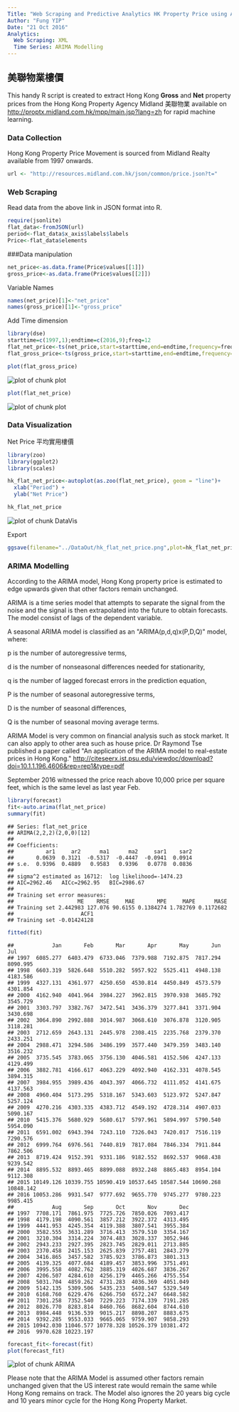 ```yaml
---
Title: "Web Scraping and Predictive Analytics HK Property Price using ARIMA Modelling"
Author: "Fung YIP"
Date: "21 Oct 2016"
Analytics:
  Web Scraping: XML
  Time Series: ARIMA Modelling
---
```




## 美聯物業樓價

This handy R script is created to extract Hong Kong **Gross** and **Net** property prices from the Hong Kong Property Agency Midland 美聯物業 available on <http://proptx.midland.com.hk/mpp/main.jsp?lang=zh> for rapid machine learning.

### Data Collection
Hong Kong Property Price Movement is sourced from Midland Realty available from 1997 onwards.

```r
url <- "http://resources.midland.com.hk/json/common/price.json?t="
```

### Web Scraping
Read data from the above link in JSON format into R.

```r
require(jsonlite)
flat_data<-fromJSON(url)
period<-flat_data$x_axis$labels$labels
Price<-flat_data$elements
```

###Data manipulation

```r
net_price<-as.data.frame(Price$values[[1]])
gross_price<-as.data.frame(Price$values[[2]])
```

Variable Names

```r
names(net_price)[1]<-"net_price"
names(gross_price)[1]<-"gross_price"
```

Add Time dimension 

```r
library(dse)
starttime=c(1997,1);endtime=c(2016,9);freq=12
flat_net_price<-ts(net_price,start=starttime,end=endtime,frequency=freq)
flat_gross_price<-ts(gross_price,start=starttime,end=endtime,frequency=freq)
```


```r
plot(flat_gross_price)
```

![plot of chunk plot](figure/plot-1.png)

```r
plot(flat_net_price)
```

![plot of chunk plot](figure/plot-2.png)

### Data Visualization
Net Price 平均實用樓價

```r
library(zoo)
library(ggplot2)
library(scales)

hk_flat_net_price<-autoplot(as.zoo(flat_net_price), geom = "line")+
  xlab("Period") +
  ylab("Net Price") 

hk_flat_net_price
```

![plot of chunk DataVis](figure/DataVis-1.png)

Export

```r
ggsave(filename="../DataOut/hk_flat_net_price.png",plot=hk_flat_net_price)
```

### ARIMA Modelling
According to the ARIMA model, Hong Kong property price is estimated to edge upwards given that other factors remain unchanged.

ARIMA is a time series model that attempts to separate the signal from the noise and the signal is then extrapolated into the future to obtain forecasts.
The model consist of lags of the dependent variable.

A seasonal ARIMA model is classified as an "ARIMA(p,d,q)x(P,D,Q)" model, where:

p is the number of autoregressive terms,

d is the number of nonseasonal differences needed for stationarity,

q is the number of lagged forecast errors in the prediction equation,

P is the number of seasonal autoregressive terms,

D is the number of seasonal differences,

Q is the number of seasonal moving average terms.


ARIMA Model is very common on financial analysis such as stock market. It can also apply to other area such as house price.
Dr Raymond Tse published a paper called "An application of the ARIMA model to real-estate prices in Hong Kong." <http://citeseerx.ist.psu.edu/viewdoc/download?doi=10.1.1.196.4606&rep=rep1&type=pdf>

September 2016 witnessed the price reach above 10,000 price per square feet, which is the same level as last year Feb.



```r
library(forecast)
fit<-auto.arima(flat_net_price)
summary(fit)
```

```
## Series: flat_net_price 
## ARIMA(2,2,2)(2,0,0)[12]                    
## 
## Coefficients:
##          ar1     ar2      ma1      ma2     sar1    sar2
##       0.0639  0.3121  -0.5317  -0.4447  -0.0941  0.0914
## s.e.  0.9396  0.4889   0.9583   0.9396   0.0778  0.0836
## 
## sigma^2 estimated as 16712:  log likelihood=-1474.23
## AIC=2962.46   AICc=2962.95   BIC=2986.67
## 
## Training set error measures:
##                    ME    RMSE     MAE       MPE     MAPE      MASE
## Training set 2.442983 127.076 90.6155 0.1384274 1.782769 0.1172682
##                     ACF1
## Training set -0.01424128
```

```r
fitted(fit)
```

```
##            Jan       Feb       Mar       Apr       May       Jun       Jul
## 1997  6085.277  6403.479  6733.046  7379.988  7192.875  7817.294  8090.995
## 1998  6603.319  5826.648  5510.282  5957.922  5525.411  4948.138  4183.586
## 1999  4327.131  4361.977  4250.650  4530.814  4450.849  4573.579  4301.854
## 2000  4162.940  4041.964  3984.227  3962.815  3970.938  3685.792  3545.729
## 2001  3303.797  3382.767  3472.541  3436.379  3277.841  3371.904  3430.698
## 2002  3064.890  2992.888  3014.987  3068.610  3076.878  3120.905  3118.281
## 2003  2712.659  2643.131  2445.978  2308.415  2235.768  2379.370  2433.251
## 2004  2988.471  3294.586  3486.199  3577.440  3479.359  3483.140  3516.232
## 2005  3735.545  3783.065  3756.130  4046.581  4152.506  4247.133  4129.499
## 2006  3882.781  4166.617  4063.229  4092.940  4162.331  4078.545  3894.315
## 2007  3984.955  3989.436  4043.397  4066.732  4111.052  4141.675  4137.563
## 2008  4960.404  5173.295  5318.167  5343.603  5123.972  5247.847  5257.124
## 2009  4270.216  4303.335  4383.712  4549.192  4728.314  4907.033  5090.167
## 2010  5415.376  5680.929  5680.617  5797.961  5894.997  5790.540  5954.090
## 2011  6591.002  6943.394  7243.110  7326.043  7420.017  7516.119  7290.576
## 2012  6999.764  6976.561  7440.819  7817.084  7846.334  7911.844  7862.506
## 2013  8719.424  9152.391  9331.186  9182.552  8692.537  9068.438  9239.542
## 2014  8895.532  8893.465  8899.088  8932.248  8865.483  8954.104  9112.308
## 2015 10149.126 10339.755 10590.419 10537.645 10587.544 10690.268 10848.142
## 2016 10053.286  9931.547  9777.692  9655.770  9745.277  9780.223  9985.415
##            Aug       Sep       Oct       Nov       Dec
## 1997  7708.171  7861.975  7725.726  7850.026  7093.417
## 1998  4179.198  4090.561  3857.212  3922.372  4313.495
## 1999  4441.953  4245.354  4119.388  3807.541  3955.384
## 2000  3582.555  3631.289  3716.413  3579.510  3354.167
## 2001  3210.304  3314.224  3074.483  3028.337  3052.946
## 2002  2943.233  2927.395  2823.745  2829.011  2713.885
## 2003  2370.458  2415.153  2625.839  2757.481  2843.279
## 2004  3416.865  3457.582  3785.923  3786.873  3801.313
## 2005  4139.325  4077.684  4189.457  3853.996  3751.491
## 2006  3995.558  4082.762  3885.319  4026.687  3836.267
## 2007  4206.507  4284.610  4256.179  4465.266  4755.554
## 2008  5031.704  4859.262  4731.283  4036.369  4051.049
## 2009  5142.135  5309.506  5435.233  5408.547  5329.549
## 2010  6168.760  6229.476  6266.750  6572.247  6648.582
## 2011  7301.258  7352.540  7229.223  7174.339  7191.285
## 2012  8026.770  8283.814  8460.766  8682.604  8744.610
## 2013  8984.448  9136.539  9015.217  8898.207  8883.675
## 2014  9392.285  9553.033  9665.065  9759.907  9858.293
## 2015 10942.030 11046.577 10778.328 10526.379 10381.472
## 2016  9970.628 10223.197
```

```r
forecast_fit<-forecast(fit)
plot(forecast_fit)
```

![plot of chunk ARIMA](figure/ARIMA-1.png)

Please note that the ARIMA Model is assumed other factors remain unchanged given that the US interest rate would remain the same while Hong Kong remains on track.  The Model also ignores the 20 years big cycle and 10 years minor cycle for the Hong Kong Property Market.


